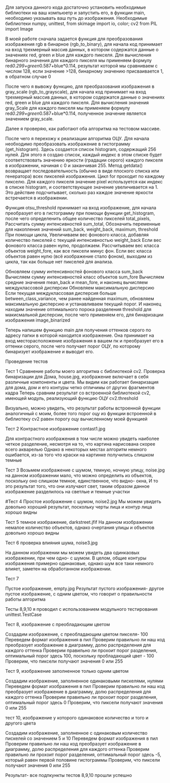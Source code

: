 Для запуска данного кода достаточно установить необходимые библиотеки на ваш компьюетр и запустить его, в функции main, необходимо указывать ваш путь до изображения. 
Необходимые библиотеки numpy, unittest, from skimage import io, color; cv2
from PIL import Image

В моей работе сначала задается функция для преобразования изображения rgb в бинарное (rgb_to_binary), для начала код принимает на вход трехмерный массив данных, в котором содержатся данные о значениях red, green и blue для каждого пикселя.
Для вычисления бинарного значения для каждого пикселя мы применяем формулу red*0.299+green*0.587+blue*0.114, результат которой мы сравниваем с числом 128, если значение >128, бинарному значению присваивается 1, в обратном случае 0

После чего я вывожу функцию, для преобразования изображения в gray_scale (rgb_to_grayscale), для начала код принимает на вход трехмерный массив данных, в котором содержатся данные о значениях red, green и blue для каждого пикселя.
Для вычисления значения gray_Scale для каждого пикселя мы применяем формулу red*0.299+green*0.587+blue*0.114, полученное значение является значением gray_scale.

Далее я проверяю, как работают оба алгоритма на тестовом массиве.


После чего я перехожу к реализации алгоритма ОЦУ. Для начала необходимо преобразовать изображение в гистограмму (get_histogram). Здесь создается список histogram, содержащий 256 нулей. 
Для этого я создаю список, каждый индекс в этом списке будет соответствовать значению яркости (градации серого) каждого пикселя в изображении, начиная с 0 и заканчивая 255.
Метод getdata() возвращает последовательность (обычно в виде плоского списка или генератора) всех пикселей изображения. Цикл for проходит по каждому пикселю.
Для каждого пикселя значение pixel используется как индекс в списке histogram, и соответствующее значение увеличивается на 1. Это действие подсчитывает, сколько раз каждое значение яркости встречается в изображении.

Функция otsu_threshold принимает на вход изображение, для начала преобразует его в гистограмму при помощи функции get_histogram, после чего определенить общее количество пикселей total_pixels,
Рассчитать сумму интенсивностей sum_total,
Обозначить переменные для накопления значений sum_back, weight_back, maximum, threshold
При помощи цикла, Увеличиваем вес фонового класса, добавляя количество пикселей с текущей интенсивностью weight_back
Если вес фонового класса равен нулю, продолжаем.
Рассчитываем вес класса объектов weight_fore, как все пиксели минус фон.
Если вес класса объектов равен нулю (всё изображение стало фоном), выходим из цикла, так как больше нет пикселей для анализа.

Обновляем сумму интенсивностей фонового класса sum_back
Вычисляем сумму интенсивностей класс объектов sum_fore
Вычисляем средние значения mean_back и mean_fore, и наконец вычисляем междуклассовой дисперсии
Обновляем максимальную дисперсию Если текущая междуклассовая дисперсия больше between_class_variance, чем ранее найденная maximum, обновляем максимальную дисперсию и устанавливаем текущий порог.
И наконец находим значение оптимального порока разделения threshold для макисмальной дисперсии, после чего применяем его, для бинаризации изображения image_binarized

Теперь напишем функцию main для получения оттенков серого по адресу папки в которой находится изображение.
Она принимает на вход месторасположение изображения в вашем пк и преобразует его в оттенки серого, после чего получает порог ОЦУ, по которому бинаризует изображение и выводит его.

Проведение тестов 

Тест 1 
Сравнение работы моего алгоритма с библиотекой cv2. Проверка бинаризации для Дома, house.jpg, изображение включает в себя различные компоненты и цвета. 
Мы видим как работает бинаризация для дома, дом и его контуры четко отличимы от других фрагментов кадра
Теперь сравним результат со встроенной библиотекой cv2, имеющей модуль, реализующий функцию ОЦУ cv2.threshold

Визуально, можно увидеть, что результат работы встроенной функции аналогичный с моим, более того порог оцу из функции встроенной в библиотеку cv2 равен порогу оцу вычисленному моей функцией

Тест 2
Контрастное изображение contast1.jpg

Для контрастного изображения в том числе можно увидеть наиболее четкое разделение, несмотря на то, что картина нарисована скорее всего акварелью
Однако в некоторых местах алгоритм немного ошибается, из-за того что краски на картинке получились слишком темные

Тест 3
Возьмем изображение с шумом, темную, ночную улицу, noise.jpg
на данном изображении мало, что можно определить из объектов, поскольку оно слишком темное, единственное, что видно- окна, 
И то это результат того, что они излучают свет, таким образом данное изображение разделилось на светлые и темные участки

#Тест 4 
Простое изображение с шумом, noise2.jpg
Мы можем увидеть довольно хороший результат, поскольку черты лица и контур лица хорошо видны

Тест 5
темное изображение, darkstreet.jfif
На данном изображении немалое количество объектов, однако очертания улицы и объектов довольно хорошо видны

Тест 6
проверка влияния шума, noise3.jpg

На данном изображении мы можем увидеть два одинкаовых изображении, при чем одно- с шумом. 
В целом, общие контуры изображения примерно одинаковые, однако шум все таки немного влияет, заметен на обработанном изображении.

Тест 7

Пустое изображение, empty.jpg
Результат пустого изображения- другое пустое изображение, с одним цветом, что говорит о правильности работы алгоритма


Тесты 8,9,10 я проводил с использованием модульного тестирования
unittest.TestCase

Тест 8, изображение с преобладающим цветом

Cоздадим изображение, с преобладающим цветом пикселя- 100
Переведем формат изображения в пил
Проверим правильно ли наш код преобразует изображение в диаграмму, долю распределения для каждого оттенка
Проверим правильно ли прохоит порог разделения, оптимальный порог здесь 100, поскольку пробладающий цвет - 100
Проверим, что пиксели получают значения 0 или 255 

Тест 9, изображение заполненное только одним цветом

Создадим изображение, заполненное одинаковыми пискелями, нулями
Переведем формат изображения в пил
Проверим правильно ли наш код преобразует изображение в диаграмму, долю распределения для каждого оттенка
Проверим правильно ли прохоит порог разделения, оптимальный порог здесь 0
Проверим, что пиксели получают значения 0 или 255

тест 10, изображение у которого одинаковое количество и того и другого цвета

Создадим изображение, заполненное с одинаковым количество пискелей со значением 5 и 10
Переведем формат изображения в пил
Проверим правильно ли наш код преобразует изображение в диаграмму, долю распределения для каждого оттенка
Проверим правильно ли прохоит порог разделения, оптимальный порог здесь -5, который равен первой половине гистограммы
Проверим, что пиксели получают значения 0 или 255

Результат- все подпкункты тестов 8,9,10 прошли успешно 
